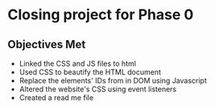 # Closing project for Phase 0

## Objectives Met

- Linked the CSS and JS files to html
- Used CSS to beautify the HTML document
- Replace the elements' IDs from in DOM using Javascript
- Altered the website's CSS using event listeners
- Created a read me file
